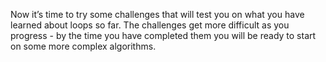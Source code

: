 Now it’s time to try some challenges that will test you on what you have learned about loops so far. The challenges get more difficult as you progress - by the time you have completed them you will be ready to start on some more complex algorithms.